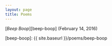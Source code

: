 ```yaml
---
layout: page
title: Poems
---
```


[_Beep Boop_][beep-boop] (February 14, 2016)

[beep-boop]: {{ site.baseurl }}/poems/beep-boop
